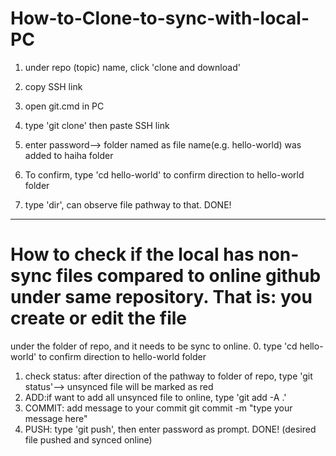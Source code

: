 # How-to-Clone-to-sync-with-local-PC
1. under repo (topic) name, click 'clone and download'
2. copy SSH link
3. open git.cmd in PC
4. type 'git clone' then paste SSH link
5. enter password--> folder named as file name(e.g. hello-world) was added to haiha folder

6. To confirm, type 'cd hello-world' to confirm direction to hello-world folder
7. type 'dir', can observe file pathway to that. DONE!

-----------------

# How to check if the local has non-sync files compared to online github under same repository. That is: you create or edit the file
under the folder of repo, and it needs to be sync to online.
0. type 'cd hello-world' to confirm direction to hello-world folder
1. check status: after direction of the pathway to folder of repo, type 'git status'--> unsynced file will be marked as red
2. ADD:if want to add all unsynced file to online, type  'git add -A .'
3. COMMIT: add message to your commit git commit -m "type your message here"
4. PUSH: type 'git push', then enter password as prompt. DONE! (desired file pushed and synced online)
